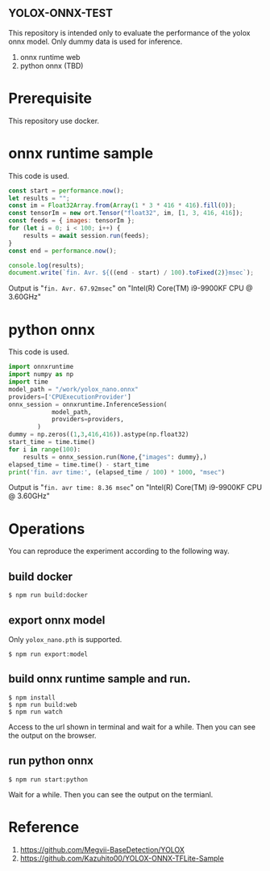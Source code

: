 YOLOX-ONNX-TEST
----
This repository is intended only to evaluate the performance of the yolox onnx model. Only dummy data is used for inference.


1. onnx runtime web
2. python onnx (TBD)

# Prerequisite
This repository use docker.

# onnx runtime sample
This code is used.
```js
const start = performance.now();
let results = "";
const im = Float32Array.from(Array(1 * 3 * 416 * 416).fill(0));
const tensorIm = new ort.Tensor("float32", im, [1, 3, 416, 416]);
const feeds = { images: tensorIm };
for (let i = 0; i < 100; i++) {
    results = await session.run(feeds);
}
const end = performance.now();

console.log(results);
document.write(`fin. Avr. ${((end - start) / 100).toFixed(2)}msec`);
```
Output is "`fin. Avr. 67.92msec`" on "Intel(R) Core(TM) i9-9900KF CPU @ 3.60GHz"

# python onnx
This code is used.
```py
import onnxruntime
import numpy as np
import time
model_path = "/work/yolox_nano.onnx"
providers=['CPUExecutionProvider']
onnx_session = onnxruntime.InferenceSession(
            model_path,
            providers=providers,
        )
dummy = np.zeros((1,3,416,416)).astype(np.float32)
start_time = time.time()
for i in range(100):
    results = onnx_session.run(None,{"images": dummy},)
elapsed_time = time.time() - start_time
print('fin. avr time:', (elapsed_time / 100) * 1000, "msec")
```
Output is "`fin. avr time: 8.36 msec`" on "Intel(R) Core(TM) i9-9900KF CPU @ 3.60GHz"


# Operations
You can reproduce the experiment according to the following way.

## build docker
```
$ npm run build:docker
```

## export onnx model
Only `yolox_nano.pth` is supported.
```
$ npm run export:model
```

## build onnx runtime sample and run.
```
$ npm install 
$ npm run build:web
$ npm run watch
```
Access to the url shown in terminal and wait for a while. Then you can see the output on the browser.

## run python onnx
```
$ npm run start:python
```
Wait for a while. Then you can see the output on the termianl.

# Reference
1. https://github.com/Megvii-BaseDetection/YOLOX
1. https://github.com/Kazuhito00/YOLOX-ONNX-TFLite-Sample

